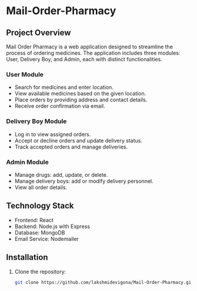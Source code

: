 # Mail-Order-Pharmacy

## Project Overview
Mail Order Pharmacy is a web application designed to streamline the process of ordering medicines. The application includes three modules: User, Delivery Boy, and Admin, each with distinct functionalities.

### User Module
- Search for medicines and enter location.
- View available medicines based on the given location.
- Place orders by providing address and contact details.
- Receive order confirmation via email.

### Delivery Boy Module
- Log in to view assigned orders.
- Accept or decline orders and update delivery status.
- Track accepted orders and manage deliveries.

### Admin Module
- Manage drugs: add, update, or delete.
- Manage delivery boys: add or modify delivery personnel.
- View all order details.

## Technology Stack
- Frontend: React
- Backend: Node.js with Express
- Database: MongoDB
- Email Service: Nodemailer

## Installation
1. Clone the repository:
   ```bash
   git clone https://github.com/lakshmidevigona/Mail-Order-Pharmacy.git

